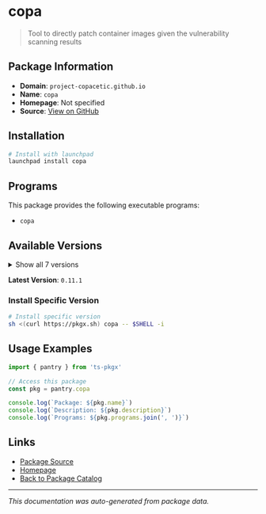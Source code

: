 # copa

> Tool to directly patch container images given the vulnerability scanning results

## Package Information

- **Domain**: `project-copacetic.github.io`
- **Name**: `copa`
- **Homepage**: Not specified
- **Source**: [View on GitHub](https://github.com/pkgxdev/pantry/tree/main/projects/project-copacetic.github.io/package.yml)

## Installation

```bash
# Install with launchpad
launchpad install copa
```

## Programs

This package provides the following executable programs:

- `copa`

## Available Versions

<details>
<summary>Show all 7 versions</summary>

- `0.11.1`, `0.11.0`, `0.10.0`, `0.9.0`, `0.8.0`
- `0.7.0`, `0.6.2`

</details>

**Latest Version**: `0.11.1`

### Install Specific Version

```bash
# Install specific version
sh <(curl https://pkgx.sh) copa -- $SHELL -i
```

## Usage Examples

```typescript
import { pantry } from 'ts-pkgx'

// Access this package
const pkg = pantry.copa

console.log(`Package: ${pkg.name}`)
console.log(`Description: ${pkg.description}`)
console.log(`Programs: ${pkg.programs.join(', ')}`)
```

## Links

- [Package Source](https://github.com/pkgxdev/pantry/tree/main/projects/project-copacetic.github.io/package.yml)
- [Homepage](#)
- [Back to Package Catalog](../../package-catalog.md)

---

*This documentation was auto-generated from package data.*
